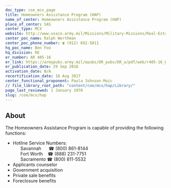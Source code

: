 ```yaml
---
doc_type: coe_mcx_page 
title: Homeowners Assistance Program (HAP)
name_of_center: Homeowners Assistance Program (HAP)
place_of_center: SAS
center_type: MCX
website: http://www.usace.army.mil/Missions/Military-Missions/Real-Estate/HAP
center_poc_name: Ralph Werthman
center_poc_phone_number: ☎ (912) 652-5011
hq_poc_name: Ben Foo
hq_division: RE
er_number: AR 405-16
er_link: https://armypubs.army.mil/epubs/DR_pubs/DR_a/pdf/web/r405-16_Web_FINAL.pdf
er_publication_date: 29 Sep 2016
activation_date: N/A
recertification_date: 16 Aug 2017
center_functional_proponent: Paula Johnson-Muic
// file_library_root_path: "content/coe/mcx/hap/Library/" 
page_last_reviewed: 1 January 1970 
slug: /coe/mcx/hap
---
```


## About 

The Homeowners Assistance Program is capable of providing the following functions:
<ul>
    <li>Hotline Service Numbers:
        <ul style="list-style-type:none;">
            <li>Savannah&nbsp;&nbsp;&nbsp;&nbsp;&nbsp;&nbsp;☎ (800) 861-8144</li>
            <li>Fort Worth&nbsp;&nbsp;&nbsp;&nbsp;☎ (888) 231-7751</li>
            <li>Sacramento&nbsp;☎ (800) 811-5532</li>
        </ul></li>
    <li>Applicants counselor</li>
    <li>Government acquisition</li>
    <li>Private sale benefits</li>
    <li>Foreclosure benefits</li> 
</ul>

 
